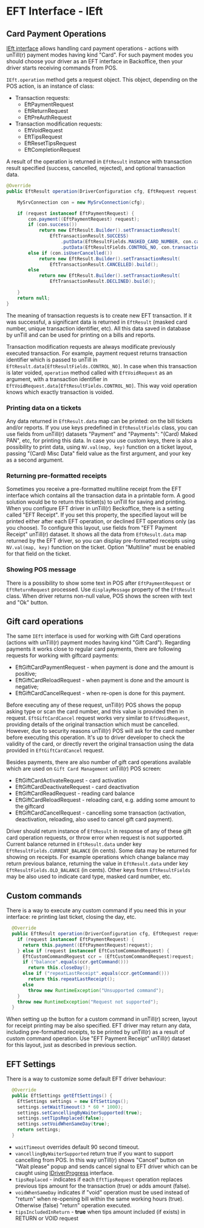# EFT Interface - IEft

## Card Payment Operations
[IEft interface](../src/main/java/com/untill/driver/interfaces/eft/IEft.java) allows handling card payment operations - actions with unTill(r) payment modes having kind "Card".
For such payment modes you should choose your driver as an EFT interface in Backoffice, then your driver starts receiving commands from POS.

`IEft.operation` method gets a request object. This object, depending on the POS action, is an instance of class:

- Transaction requests:
  - EftPaymentRequest
  - EftReturnRequest
  - EftPreAuthRequest
- Transaction modification requests:
  - EftVoidRequest
  - EftTipsRequest
  - EftResetTipsRequest
  - EftCompletionRequest

A result of the operation is returned in `EftResult` instance with transaction result specified (success, cancelled, rejected), and optional transaction data.

```java
@Override
public EftResult operation(DriverConfiguration cfg, EftRequest request) {

    MySrvConnection con = new MySrvConnection(cfg);

    if (request instanceof EftPaymentRequest) {
        con.payment((EftPaymentRequest) request);
        if (con.success())
            return new EftResult.Builder().setTransactionResult(
                EftTransactionResult.SUCCESS)
                    .putData(EftResultFields.MASKED_CARD_NUMBER, con.cardNumber())
                    .putData(EftResultFields.CONTROL_NO, con.transactionNo()).build();
        else if (con.isUserCancelled())
            return new EftResult.Builder().setTransactionResult(
                EftTransactionResult.CANCELLED).build();
        else
            return new EftResult.Builder().setTransactionResult(
                EftTransactionResult.DECLINED).build();

    }
    return null;
}
```

The meaning of transaction requests is to create new EFT transaction. If it was successful, a significant data is returned in `EftResult` (masked card number, unique transaction identifier, etc). All this data saved in database by unTill and can be used for printing on a bills and reports.

Transaction modification requests are always modificate previously executed transaction. For example, payment request returns transaction identifier which is passed to unTill in `EftResult.data[EftResultFields.CONTROL_NO]`. In case when this transaction is later voided, `operation` method called with `EftVoidRequest` as an argument, with a transaction identifier in `EftVoidRequest.data[EftResultFields.CONTROL_NO]`. This way void operation knows which exactly transaction is voided.

### Printing data on a tickets
Any data returned in `EftResult.data` map can be printed: on the bill tickets and/or reports. If you use keys predefined in `EftResultFields` class, you can use fields from unTill(r) datasets "Payment" and "Payments": "(Card) Maked PAN", etc, for printing this data. In case you use custom keys, there is also a possibility to print data, using `NV.val(map, key)` function on a ticket layout, passing "(Card) Misc Data" field value as the first argument, and your key as a second argument.

### Returning pre-formatted receipts
Sometimes you receive a pre-formatted multiline receipt from the EFT interface which contains all the transaction data in a printable form. 
A good solution would be to return this ticket(s) to unTill for saving and printing. 
When you configure EFT driver in unTill(r) Beckoffice, there is a setting called "EFT Receipt". If you set this property, the specified layout will be printed either after each EFT operation, or declined EFT operations only (as you choose). To configure this layout, use fields from "EFT Payment Receipt" unTill(r) dataset. It shows all the data from `EftResult.data` map returned by the EFT driver, so you can display pre-formatted receipts using `NV.val(map, key)` function on the ticket. Option "Multiline" must be enabled for that field on the ticket.

### Showing POS message
There is a possibility to show some text in POS after `EftPaymentRequest` or `EftReturnRequest` processed. Use `displayMessage` property of the `EftResult` class. When driver returns non-null value, POS shows the screen with text and "Ok" button.

## Gift card operations
The same `IEft` interface is used for working with Gift Card operations (actions with unTill(r) payment modes having kind "Gift Card"). Regarding payments it works close to regular card payments, there are following requests for working with giftcard payments:
- EftGiftCardPaymentRequest - when payment is done and the amount is positive;
- EftGiftCardReloadRequest - when payment is done and the amount is negative;
- EftGiftCardCancelRequest - when re-open is done for this payment.

Before executing any of these request, unTill(r) POS shows the popup asking type or scan the card number, and this value is provided then in request. `EftGiftCardCancel` request works very similar to `EftVoidRequest`, providing details of the original transaction which must be cancelled. However, due to security reasons unTill(r) POS will ask for the card number before executing this operation. It's up to driver developer to check the validity of the card, or directly revert the original transaction using the data provided in `EftGiftCardCancel` request.

Besides payments, there are also number of gift card operations available which are used on `Gift Card Management` unTill(r) POS screen:
- EftGiftCardActivateRequest - card activation
- EftGiftCardDeactivateRequest - card deactivation
- EftGiftCardReadRequest - reading card balance
- EftGiftCardReloadRequest - reloading card, e.g. adding some amount to the giftcard
- EftGiftCardCancelRequest - cancelling some transaction (activation, deactivation, reloading, also used to cancel gift card payment).

Driver should return instance of `EftResult` in response of any of these gift card operation requests, or throw error when request is not supported. Current balance returned in `EftResult.data` under key `EftResultFields.CURRENT_BALANCE` (in cents). 
Some data may be returned for showing on receipts. For example operations which change balance may return previous balance, returning the value in `EftResult.data` under key `EftResultFields.OLD_BALANCE` (in cents). Other keys from `EftResultFields` may be also used to indicate card type, masked card number, etc. 

## Custom commands
There is a way to execute any custom command if you need this in your interface: re printing last ticket, closing the day, etc. 

```java
  @Override
  public EftResult operation(DriverConfiguration cfg, EftRequest request) {
    if (request instanceof EftPaymentRequest) {
      return this.payment((EftPaymentRequest)request);
    } else if (request instanceof EftCustomCommandRequest) {
      EftCustomCommandRequest ccr = (EftCustomCommandRequest)request;
      if ("balance".equals(ccr.getCommand())) 
        return this.closeDay();
      else if ("repeatLastReceipt".equals(ccr.getCommand()))
        return this.repeatLastReceipt();
      else
        throw new RuntimeException("Unsupported command");
    }
    throw new RuntimeException("Request not supported");
  }
```

When setting up the button for a custom command in unTill(r) screen, layout for receipt printing may be also specified. EFT driver may return any data, including pre-formatted receipts, to be printed by unTill(r) as a result of custom command operation. Use "EFT Payment Receipt" unTill(r) dataset for this layout, just as described in previous section.

## EFT Settings
There is a way to customize some default EFT driver behaviour:
```java
  @Override
  public EftSettings getEftSettings() {
    EftSettings settings = new EftSettings();
    settings.setWaitTimeout(3 * 60 * 1000);
    settings.setCancellingByWaiterSupported(true);
    settings.setTipsReplaced(false);
    settings.setVoidWhenSameDay(true);
    return settings;
  }
```

- `waitTimeout` overrides default 90 second timeout.
- `vancellingByWaiterSupported` return true if you want to support cancelling from POS. In this way unTill(r) shows "Cancel" button on "Wait please" popup and sends cancel signal to EFT driver which can be caught using [IDriverProgress](progress.md) interface.
- `tipsReplaced` - indicates if each `EftTipsRequest` operation replaces previous tips amount for the transaction (true) or adds amount (false).
- `voidWhenSameDay` indicates if "void" operation must be used instead of "return" when re-opening bill within the same working hours (true). Otherwise (false) "return" operation executed.
- `tipsIncludedInReturn` - **true** when tips amount included (if exists) in RETURN or VOID request
